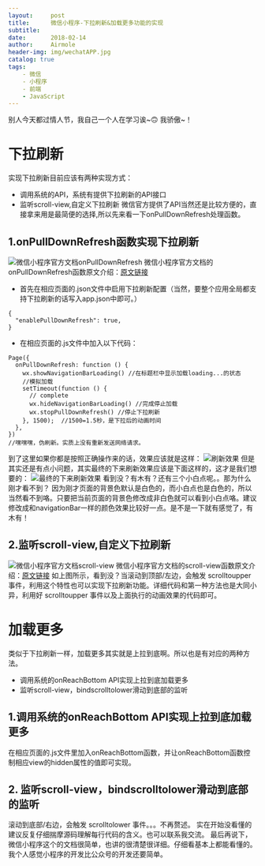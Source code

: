 ```yaml
---
layout:     post
title:      微信小程序-下拉刷新&加载更多功能的实现
subtitle:
date:       2018-02-14
author:     Airmole
header-img: img/wechatAPP.jpg
catalog: true
tags:
    - 微信
    - 小程序
    - 前端
    - JavaScript
---
```

别人今天都过情人节，我自己一个人在学习诶~🙃
我骄傲~！
# 下拉刷新
实现下拉刷新目前应该有两种实现方式：
 - 调用系统的API，系统有提供下拉刷新的API接口
 - 监听scroll-view,自定义下拉刷新
微信官方提供了API当然还是比较方便的，直接拿来用是最简便的选择,所以先来看一下onPullDownRefresh处理函数。
## 1.onPullDownRefresh函数实现下拉刷新
![微信小程序官方文档onPullDownRefresh](http://upload-images.jianshu.io/upload_images/4697920-3ddacae71aa0f30d.png?imageMogr2/auto-orient/strip%7CimageView2/2/w/1240)
微信小程序官方文档的onPullDownRefresh函数原文介绍：[原文链接](https://mp.weixin.qq.com/debug/wxadoc/dev/api/pulldown.html#wxstoppulldownrefresh)
 - 首先在相应页面的.json文件中启用下拉刷新配置（当然，要整个应用全局都支持下拉刷新的话写入app.json中即可。）
```
{
  "enablePullDownRefresh": true,
}
```
 - 在相应页面的.js文件中加入以下代码：
```
Page({
  onPullDownRefresh: function () {
    wx.showNavigationBarLoading() //在标题栏中显示加载loading...的状态
    //模拟加载
    setTimeout(function () {
      // complete
      wx.hideNavigationBarLoading() //完成停止加载
      wx.stopPullDownRefresh() //停止下拉刷新
    }, 1500);  //1500=1.5秒，是下拉后的动画时间
  },
})
//嘿嘿嘿，伪刷新。实质上没有重新发送网络请求。
```
到了这里如果你都是按照正确操作来的话，效果应该就是这样：
![刷新效果](http://upload-images.jianshu.io/upload_images/1750086-a3a8482a546e6b9a.gif)
但是其实还是有点小问题，其实最终的下来刷新效果应该是下面这样的，这才是我们想要的：
![最终的下来刷新效果](http://upload-images.jianshu.io/upload_images/1750086-e976363ba7c0eb49.gif)
看到没？有木有？还有三个小白点呢。。那为什么刚才看不到？
因为刚才页面的背景色默认是白色的，而小白点也是白色的，所以当然看不到咯。只要把当前页面的背景色修改成非白色就可以看到小白点咯。建议修改成和navigationBar一样的颜色效果比较好一点。是不是一下就有感觉了，有木有！
## 2.监听scroll-view,自定义下拉刷新
![微信小程序官方文档scroll-view](http://upload-images.jianshu.io/upload_images/4697920-d265a1fde2da1aa1.png?imageMogr2/auto-orient/strip%7CimageView2/2/w/1240)
微信小程序官方文档的scroll-view函数原文介绍：[原文链接](https://mp.weixin.qq.com/debug/wxadoc/dev/component/scroll-view.html)
如上图所示，看到没？当滚动到顶部/左边，会触发 scrolltoupper 事件，利用这个特性也可以实现下拉刷新功能。详细代码和第一种方法也是大同小异，利用好 scrolltoupper 事件以及上面执行的动画效果的代码即可。
# 加载更多
类似于下拉刷新一样，加载更多其实就是上拉到底啊。所以也是有对应的两种方法。
 - 调用系统的onReachBottom API实现上拉到底加载更多
 - 监听scroll-view，bindscrolltolower滑动到底部的监听
## 1.调用系统的onReachBottom API实现上拉到底加载更多
在相应页面的.js文件里加入onReachBottom函数，并让onReachBottom函数控制相应view的hidden属性的值即可实现。
## 2. 监听scroll-view，bindscrolltolower滑动到底部的监听
滚动到底部/右边，会触发 scrolltolower 事件。。。不再赘述。
实在开始没看懂的建议反复仔细揣摩源码理解每行代码的含义。也可以联系我交流。
最后再说下，微信小程序这个的文档很简单，也讲的很清楚很详细。仔细看基本上都能看懂的。我个人感觉小程序的开发比公众号的开发还要简单。